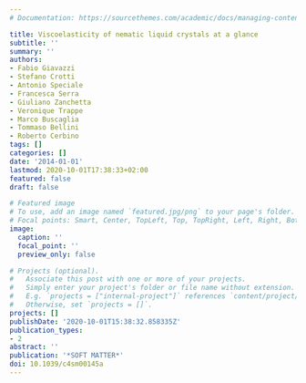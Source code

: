 ```yaml
---
# Documentation: https://sourcethemes.com/academic/docs/managing-content/

title: Viscoelasticity of nematic liquid crystals at a glance
subtitle: ''
summary: ''
authors:
- Fabio Giavazzi
- Stefano Crotti
- Antonio Speciale
- Francesca Serra
- Giuliano Zanchetta
- Veronique Trappe
- Marco Buscaglia
- Tommaso Bellini
- Roberto Cerbino
tags: []
categories: []
date: '2014-01-01'
lastmod: 2020-10-01T17:38:33+02:00
featured: false
draft: false

# Featured image
# To use, add an image named `featured.jpg/png` to your page's folder.
# Focal points: Smart, Center, TopLeft, Top, TopRight, Left, Right, BottomLeft, Bottom, BottomRight.
image:
  caption: ''
  focal_point: ''
  preview_only: false

# Projects (optional).
#   Associate this post with one or more of your projects.
#   Simply enter your project's folder or file name without extension.
#   E.g. `projects = ["internal-project"]` references `content/project/deep-learning/index.md`.
#   Otherwise, set `projects = []`.
projects: []
publishDate: '2020-10-01T15:38:32.858335Z'
publication_types:
- 2
abstract: ''
publication: '*SOFT MATTER*'
doi: 10.1039/c4sm00145a
---
```

